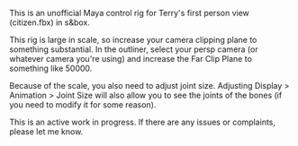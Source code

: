 This is an unofficial Maya control rig for Terry's first person view (citizen.fbx) in s&box.

This rig is large in scale, so increase your camera clipping plane to something substantial. In the outliner, select your persp camera (or whatever camera you're using) and increase the Far Clip Plane to something like 50000.

Because of the scale, you also need to adjust joint size. Adjusting Display > Animation > Joint Size will also allow you to see the joints of the bones (if you need to modify it for some reason).

This is an active work in progress. If there are any issues or complaints, please let me know.